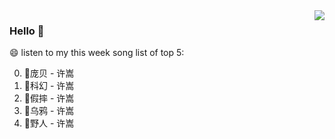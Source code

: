 <img align="right"  src="https://github-readme-stats.vercel.app/api/top-langs/?username=kvnZero" />

### Hello 👋

😄 listen to my this week song list of top 5:

0. 🌈庞贝 - 许嵩
1. 🌈科幻 - 许嵩
2. 🌈假摔 - 许嵩
3. 🌈乌鸦 - 许嵩
4. 🌈野人 - 许嵩

